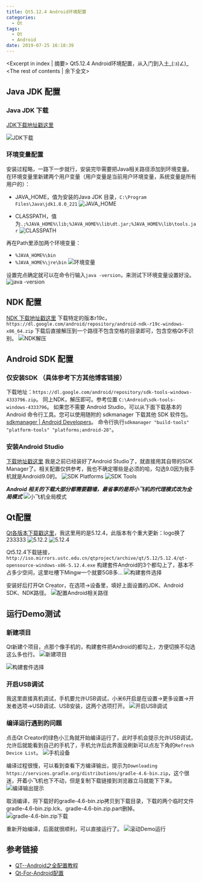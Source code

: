 ```yaml
---
title: Qt5.12.4 Android环境配置
categories:
  - Qt
tags:
  - Qt
  - Android
date: 2019-07-25 16:18:39
---
```


<Excerpt in index | 摘要> 
Qt5.12.4 Android环境配置，从入门到入土_(:з)∠)_ <!-- more -->
<The rest of contents | 余下全文>

## Java JDK 配置
### Java JDK 下载
[JDK下载地址戳这里](http://www.oracle.com/technetwork/java/javase/downloads/)

![JDK下载](https://cdn.jsdelivr.net/gh/Longxr/PicStored/blog/Qt-Android-environment_01.png)

### 环境变量配置
安装过程略，一路下一步就行，安装完毕需要把Java相关路径添加到环境变量。
在环境变量里新建两个用户变量（用户变量是当前用户环境变量，系统变量是所有用户的）：
* JAVA_HOME，值为安装的Java JDK 目录，`C:\Program Files\Java\jdk1.8.0_221`
![JAVA_HOME](https://cdn.jsdelivr.net/gh/Longxr/PicStored/blog/Qt-Android-environment_02.png)

* CLASSPATH，值为`.;%JAVA_HOME%\lib;%JAVA_HOME%\lib\dt.jar;%JAVA_HOME%\lib\tools.jar`
![CLASSPATH](https://cdn.jsdelivr.net/gh/Longxr/PicStored/blog/Qt-Android-environment_03.png)

再在Path里添加两个环境变量：
* `%JAVA_HOME%\bin`
* `%JAVA_HOME%\jre\bin`
![环境变量](https://cdn.jsdelivr.net/gh/Longxr/PicStored/blog/Qt-Android-environment_04.png)

设置完点确定就可以在命令行输入`java -version`，来测试下环境变量设置好没。
![java -version](https://cdn.jsdelivr.net/gh/Longxr/PicStored/blog/Qt-Android-environment_05.png)

## NDK 配置
[NDK 下载地址戳这里](https://developer.android.google.cn/ndk/downloads/)
下载特定的版本r19c，`https://dl.google.com/android/repository/android-ndk-r19c-windows-x86_64.zip`
下载后直接解压到一个路径不包含空格的目录即可，包含空格Qt不识别。
![NDK解压](https://cdn.jsdelivr.net/gh/Longxr/PicStored/blog/Qt-Android-environment_06.png)

## Android SDK 配置
### 仅安装SDK （具体参考下方其他博客链接）
下载地址：`https://dl.google.com/android/repository/sdk-tools-windows-4333796.zip`。
同上NDK，解压即可。参考位置 `C:\Android\sdk-tools-windows-4333796`。
如果您不需要 Android Studio，可以从下面下载基本的 Android 命令行工具。您可以使用随附的 sdkmanager 下载其他 SDK 软件包。
[sdkmanager | Android Developers](https://developer.android.com/studio/command-line/sdkmanager)。
命令行执行`sdkmanager "build-tools" "platform-tools" "platforms;android-28"`。

### 安装Android Studio
[下载地址戳这里](https://www.androiddevtools.cn/)
我是之前已经装好了Android Studio了，就直接用其自带的SDK Manager了。相关配置仅供参考，我也不确定哪些是必须的哈，勾选9.0因为我手机就是Android9.0的。
![SDK Platforms](https://cdn.jsdelivr.net/gh/Longxr/PicStored/blog/Qt-Android-environment_07.png)
![SDK Tools](https://cdn.jsdelivr.net/gh/Longxr/PicStored/blog/Qt-Android-environment_08.png)

***Android 相关的下载大部分都需要翻墙，最省事的是将小飞机的代理模式改为全局模式***
![小飞机全局模式](https://cdn.jsdelivr.net/gh/Longxr/PicStored/blog/Qt-Android-environment_09.png)

## Qt配置
  [Qt各版本下载戳这里](https://download.qt.io/official_releases/qt/)，我这里用的是5.12.4，此版本有个重大更新：logo换了233333
![5.12.2](https://cdn.jsdelivr.net/gh/Longxr/PicStored/blog/Qt-Android-environment_10.png)
![5.12.4](https://cdn.jsdelivr.net/gh/Longxr/PicStored/blog/Qt-Android-environment_11.png)

Qt5.12.4下载链接，`http://iso.mirrors.ustc.edu.cn/qtproject/archive/qt/5.12/5.12.4/qt-opensource-windows-x86-5.12.4.exe`
构建套件Android的3个都勾上了，基本不占多少空间，这里吐槽下Mingw一个就要5GB多...
![构建套件选择](https://cdn.jsdelivr.net/gh/Longxr/PicStored/blog/Qt-Android-environment_12.png)

安装好后打开Qt Creator，在选项->设备里，填好上面设置的JDK、Android SDK、NDK路径。
![配置Android相关路径](https://cdn.jsdelivr.net/gh/Longxr/PicStored/blog/Qt-Android-environment_13.png)

## 运行Demo测试
### 新建项目
Qt新建个项目，点那个像手机的，构建套件把Android的都勾上，方便切换不勾选这么多也行。
![新建项目](https://cdn.jsdelivr.net/gh/Longxr/PicStored/blog/Qt-Android-environment_14.png)

![构建套件选择](https://cdn.jsdelivr.net/gh/Longxr/PicStored/blog/Qt-Android-environment_15.png)

### 开启USB调试
我这里直接真机调试，手机要允许USB调试，小米6开启是在设置->更多设置->开发者选项->USB调试、USB安装，这两个选项打开。
![开启USB调试](https://cdn.jsdelivr.net/gh/Longxr/PicStored/blog/Qt-Android-environment_16.jpeg)

### 编译运行遇到的问题
点击Qt Creator的绿色小三角就开始编译运行了，此时手机会提示允许USB调试，允许后就能看到自己的手机了，手机允许后此界面没刷新可以点左下角的`Refresh Device List`。
![手机设备](https://cdn.jsdelivr.net/gh/Longxr/PicStored/blog/Qt-Android-environment_17.png)

编译过程很慢，可以看到查看下方编译输出，提示为`Downloading https://services.gradle.org/distributions/gradle-4.6-bin.zip`，这个很迷，开着小飞机也下不动，但是复制下载链接到浏览器立马就能下下来。
![编译输出提示](https://cdn.jsdelivr.net/gh/Longxr/PicStored/blog/Qt-Android-environment_18.png)

取消编译，将下载好的gradle-4.6-bin.zip拷贝到下载目录，下载的两个临时文件gradle-4.6-bin.zip.lck、gradle-4.6-bin.zip.part删掉。
![gradle-4.6-bin.zip下载](https://cdn.jsdelivr.net/gh/Longxr/PicStored/blog/Qt-Android-environment_19.png)

重新开始编译，后面就很顺利，可以直接运行了。
![滚动Demo运行](https://cdn.jsdelivr.net/gh/Longxr/PicStored/blog/Qt-Android-environment_20.jpeg)

## 参考链接
* [QT--Android之全配置教程](https://blog.csdn.net/future_ai/article/details/85616180)
* [Qt-For-Android配置](https://zx9229.github.io/2019/01/26/Qt-For-Android%E9%85%8D%E7%BD%AE/)


